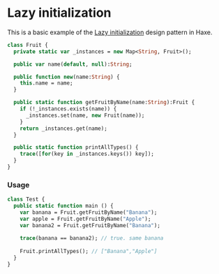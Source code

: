 # Lazy initialization 

This is a basic example of the [Lazy initialization](https://en.wikipedia.org/wiki/Lazy_initialization) design pattern in Haxe.

```haxe
class Fruit {
  private static var _instances = new Map<String, Fruit>();

  public var name(default, null):String;

  public function new(name:String) {
    this.name = name;
  }

  public static function getFruitByName(name:String):Fruit {
    if (!_instances.exists(name)) {
      _instances.set(name, new Fruit(name));
    }
    return _instances.get(name);
  }

  public static function printAllTypes() {
    trace([for(key in _instances.keys()) key]);
  }
}
```

### Usage
  
```haxe
class Test {
  public static function main () {
    var banana = Fruit.getFruitByName("Banana");
    var apple = Fruit.getFruitByName("Apple");
    var banana2 = Fruit.getFruitByName("Banana");
    
    trace(banana == banana2); // true. same banana
    
    Fruit.printAllTypes(); // ["Banana","Apple"]
  }
}
```
